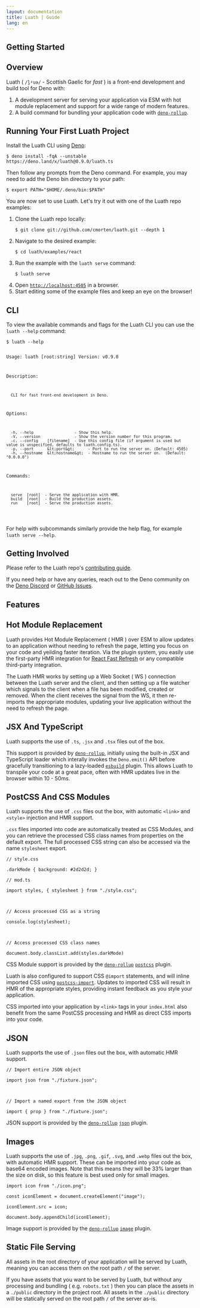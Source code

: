```yaml
---
layout: documentation
title: Luath | Guide
lang: en
---
```


<main class="main doc-main">
  <section class="section">
    <h1 id="getting-started">Getting Started</h1>
    <section class="subsection">
      <h2 id="overview">Overview</h2>
      <p>Luath ( <code>/l̪ˠuə/</code> - Scottish Gaelic for <i>fast</i> ) is a front-end development and build tool for Deno with:</p>
      <ol>
        <li>A development server for serving your application via ESM with hot module replacement and support for a wide range of modern features.</li>
        <li>A build command for bundling your application code with <a href="https://github.com/cmorten/deno-rollup/"><code>deno-rollup</code></a>.</li>
      </ol>
    </section>
    <section class="subsection">
      <h2 id="running-your-first-luath-project">Running Your First Luath Project</h2>
      <p>Install the Luath CLI using <a href="https://deno.land/">Deno</a>:</p>
      <pre><code>$ deno install -fqA --unstable https://deno.land/x/luath@0.9.0/luath.ts</code></pre>
      <p>Then follow any prompts from the Deno command. For example, you may need to add the Deno bin directory to your path:</p>
      <pre><code>$ export PATH="$HOME/.deno/bin:$PATH"</code></pre>
      <p>You are now set to use Luath. Let's try it out with one of the Luath repo examples:</p>
      <ol>
        <li>Clone the Luath repo locally:</li>
        <pre><code>$ git clone git://github.com/cmorten/luath.git --depth 1</code></pre>
        <li>Navigate to the desired example:</li>
        <pre><code>$ cd luath/examples/react</code></pre>
        <li>Run the example with the <code>luath serve</code> command:</li>
        <pre><code>$ luath serve</code></pre>
        <li>Open <a href="http://localhost:4505"><code>http://localhost:4505</code></a> in a browser.</li>
        <li>Start editing some of the example files and keep an eye on the browser!</li>
      </ol>
    </section>
    <section class="subsection">
      <h2 id="cli">CLI</h2>
      <p>To view the available commands and flags for the Luath CLI you can use the <code>luath --help</code> command:</p>
      <pre><code>$ luath --help

  Usage:   luath [root:string]
  Version: v0.9.0

  Description:

      CLI for fast front-end development in Deno.

  Options:

      -h, --help                  - Show this help.
      -V, --version               - Show the version number for this program.
      -c, --config    [filename]  - Use this config file (if argument is used but value is unspecified, defaults to luath.config.ts).
      -p, --port      &lt;port&gt;      - Port to run the server on. (Default: 4505)
      -h, --hostname  &lt;hostname&gt;  - Hostname to run the server on.  (Default: "0.0.0.0")

  Commands:

      serve  [root]  - Serve the application with HMR.
      build  [root]  - Build the production assets.
      run    [root]  - Serve the production assets.
  </code></pre>
    <p>For help with subcommands similarly provide the help flag, for example <code>luath serve --help</code>.</p>
    </section>
    <section class="subsection">
      <h2 id="getting-involved">Getting Involved</h2>
      <p>Please refer to the Luath repo's <a href="https://github.com/cmorten/luath/blob/main/.github/CONTRIBUTING.md">contributing guide</a>.</p>
      <p>If you need help or have any queries, reach out to the Deno community on the <a href="https://discord.com/channels/684898665143206084/689420767620104201">Deno Discord</a> or <a href="https://github.com/cmorten/luath/issues">GitHub Issues</a>.</p>
    </section>
  </section>
  <section class="section">
    <h1 id="features">Features</h1>
    <section class="subsection">
      <h2 id="hot-module-replacement">Hot Module Replacement</h2>
      <p>Luath provides Hot Module Replacement ( HMR ) over ESM to allow updates to an application without needing to refresh the page, letting you focus on your code and yeilding faster iteration. Via the plugin system, you easily use the first-party HMR integration for <a href="https://github.com/facebook/react/issues/16604#issuecomment-528663101">React Fast Refresh</a> or any compatible third-party integration.</p>
      <p>The Luath HMR works by setting up a Web Socket ( WS ) connection between the Luath server and the client, and then setting up a file watcher which signals to the client when a file has been modified, created or removed. When the client receives the signal from the WS, it then re-imports the appropriate modules, updating your live application without the need to refresh the page.</p>
    </section>
    <section class="subsection">
      <h2 id="jsx-and-typescript">JSX And TypeScript</h2>
      <p>Luath supports the use of <code>.ts</code>, <code>.jsx</code> and <code>.tsx</code> files out of the box.</p>
      <p>This support is provided by <a href="https://github.com/cmorten/deno-rollup/"><code>deno-rollup</code></a>, initially using the built-in JSX and TypeScript loader which interally invokes the <code>Deno.emit()</code> API before gracefully transitioning to a lazy-loaded <a href="https://esbuild.github.io/"><code>esbuild</code></a> plugin. This allows Luath to transpile your code at a great pace, often with HMR updates live in the browser within 10 - 50ms.</p>
    </section>
    <section class="subsection">
      <h2 id="postcss-and-css-modules">PostCSS And CSS Modules</h2>
      <p>Luath supports the use of <code>.css</code> files out the box, with automatic <code>&lt;link&gt;</code> and <code>&lt;style&gt;</code> injection and HMR support.</p>
      <p><code>.css</code> files imported into code are automatically treated as CSS Modules, and you can retrieve the processed CSS class names from properties on the default export. The full processed CSS string can also be accessed via the name <code>stylesheet</code> export.</p>
      <pre><code>// style.css
        <br />.darkMode { background: #2d2d2d; }</code></pre>
      <pre><code>// mod.ts
        <br />import styles, { stylesheet } from "./style.css";
        <br />
        <br />// Access processed CSS as a string
        <br />console.log(stylesheet);
        <br />
        <br />// Access processed CSS class names
        <br />document.body.classList.add(styles.darkMode)</code></pre>
      <p>CSS Module support is provided by the <a href="https://github.com/cmorten/deno-rollup"><code>deno-rollup</code></a> <a href="https://github.com/cmorten/deno-rollup/tree/main/plugins/postcss"><code>postcss</code></a> plugin.</p>
      <p>Luath is also configured to support CSS <code>@import</code> statements, and will inline imported CSS using <a href="https://github.com/postcss/postcss-import"><code>postcss-import</code></a>. Updates to imported CSS will result in HMR of the appropriate styles, providing instant feedback as you style your application.</p>
      <p>CSS imported into your application by <code>&lt;link&gt;</code> tags in your <code>index.html</code> also benefit from the same PostCSS processing and HMR as direct CSS imports into your code.</p>
    </section>
    <section class="subsection">
      <h2 id="json">JSON</h2>
      <p>Luath supports the use of <code>.json</code> files out the box, with automatic HMR support.</p>
      <pre><code>// Import entire JSON object
        <br />import json from "./fixture.json";
        <br />
        <br />// Import a named export from the JSON object
        <br />import { prop } from "./fixture.json";</code></pre>
      <p>JSON support is provided by the <a href="https://github.com/cmorten/deno-rollup"><code>deno-rollup</code></a> <a href="https://github.com/cmorten/deno-rollup/tree/main/plugins/json"><code>json</code></a> plugin.</p>
    </section>
    <section class="subsection">
      <h2 id="images">Images</h2>
      <p>Luath supports the use of <code>.jpg</code>, <code>.png</code>, <code>.gif</code>, <code>.svg</code>, and <code>.webp</code> files out the box, with automatic HMR support. These can be imported into your code as base64 encoded images. Note that this means they will be 33% larger than the size on disk, so this feature is best used only for small images.</p>
      <pre><code>import icon from "./icon.png";
      <br />const iconElement = document.createElement("image");
      <br />iconElement.src = icon;
      <br />document.body.appendChild(iconElement);</code></pre>
      <p>Image support is provided by the <a href="https://github.com/cmorten/deno-rollup"><code>deno-rollup</code></a> <a href="https://github.com/cmorten/deno-rollup/tree/main/plugins/image"><code>image</code></a> plugin.</p>
    </section>
    <section class="subsection">
      <h2 id="static-file-serving">Static File Serving</h2>
      <p>All assets in the root directory of your application will be served by Luath, meaning you can access them on the root path <code>/</code> of the server.</p>
      <p>If you have assets that you want to be served by Luath, but without any processing and bundling ( e.g. <code>robots.txt</code> ) then you can place the assets in a <code>./public</code> directory in the project root. All assets in the <code>./public</code> directory will be statically served on the root path <code>/</code> of the server as-is.</p>
    </section>
  </section>
</main>
